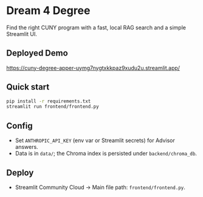 # Dream 4 Degree

Find the right CUNY program with a fast, local RAG search and a simple Streamlit UI.

## Deployed Demo 
https://cuny-degree-apper-uymg7nygtxkkpaz9xudu2u.streamlit.app/

## Quick start

```bash
pip install -r requirements.txt
streamlit run frontend/frontend.py
```

## Config
- Set `ANTHROPIC_API_KEY` (env var or Streamlit secrets) for Advisor answers.
- Data is in `data/`; the Chroma index is persisted under `backend/chroma_db`.

## Deploy
- Streamlit Community Cloud → Main file path: `frontend/frontend.py`.


